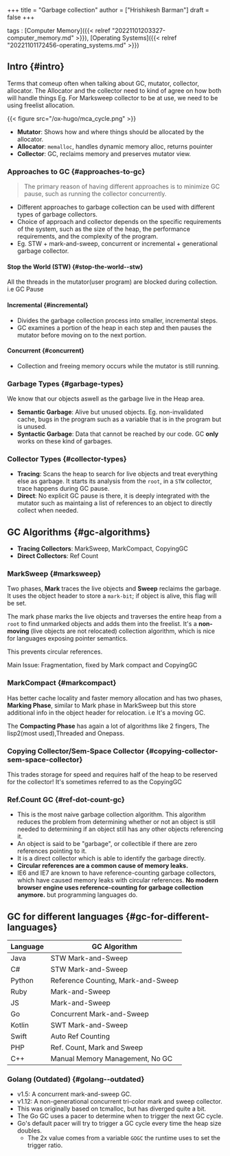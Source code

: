 +++
title = "Garbage collection"
author = ["Hrishikesh Barman"]
draft = false
+++

tags
: [Computer Memory]({{< relref "20221101203327-computer_memory.md" >}}), [Operating Systems]({{< relref "20221101172456-operating_systems.md" >}})


## Intro {#intro}

Terms that comeup often when talking about GC, mutator, collector, allocator. The Allocator and the collector need to kind of agree on how both will handle things Eg. For Marksweep collector to be at use, we need to be using freelist allocation.

{{< figure src="/ox-hugo/mca_cycle.png" >}}

-   **Mutator**: Shows how and where things should be allocated by the allocator.
-   **Allocator**: `memalloc`, handles dynamic memory alloc, returns pouinter
-   **Collector**: GC, reclaims memory and preserves mutator view.


### Approaches to GC {#approaches-to-gc}

> The primary reason of having different approaches is to minimize GC pause, such as running the collector concurrently.

-   Different approaches to garbage collection can be used with different types of garbage collectors.
-   Choice of approach and collector depends on the specific requirements of the system, such as the size of the heap, the performance requirements, and the complexity of the program.
-   Eg. STW + mark-and-sweep, concurrent or incremental + generational garbage collector.


#### Stop the World (STW) {#stop-the-world--stw}

All the threads in the mutator(user program) are blocked during collection. i.e GC Pause


#### Incremental {#incremental}

-   Divides the garbage collection process into smaller, incremental steps.
-   GC examines a portion of the heap in each step and then pauses the mutator before moving on to the next portion.


#### Concurrent {#concurrent}

-   Collection and freeing memory occurs while the mutator is still running.


### Garbage Types {#garbage-types}

We know that our objects aswell as the garbage live in the Heap area.

-   **Semantic Garbage**: Alive but unused objects. Eg. non-invalidated cache, bugs in the program such as a variable that is in the program but is unused.
-   **Syntactic Garbage**: Data that cannot be reached by our code. GC **only** works on these kind of garbages.


### Collector Types {#collector-types}

-   **Tracing**: Scans the heap to search for live objects and treat everything else as garbage. It starts its analysis from the `root`, in a `STW` collector, trace happens during GC pause.
-   **Direct**: No explicit GC pause is there, it is deeply integrated with the mutator such as maintaing a list of references to an object to directly collect when needed.


## GC Algorithms {#gc-algorithms}

-   **Tracing Collectors**: MarkSweep, MarkCompact, CopyingGC
-   **Direct Collectors**: Ref Count


### MarkSweep {#marksweep}

Two phases, **Mark** traces the live objects and **Sweep** reclaims the garbage. It uses the object header to store a `mark-bit`; if object is alive, this flag will be set.

The mark phase marks the live objects and traverses the entire heap from a `root` to find unmarked objects and adds them into the freelist. It's a **non-moving** (live objects are not relocated) collection algorithm, which is nice for languages exposing pointer semantics.

This prevents circular references.

Main Issue: Fragmentation, fixed by Mark compact and CopyingGC


### MarkCompact {#markcompact}

Has better cache locality and faster memory allocation and has two phases, **Marking Phase**, similar to Mark phase in MarkSweep but this store additional info in the object header for relocation. i.e It's a moving GC.

The **Compacting Phase** has again a lot of algorithms like 2 fingers, The lisp2(most used),Threaded and Onepass.


### Copying Collector/Sem-Space Collector {#copying-collector-sem-space-collector}

This trades storage for speed and requires half of the heap to be reserved for the collector! It's sometimes referred to as the CopyingGC


### Ref.Count GC {#ref-dot-count-gc}

-   This is the most naive garbage collection algorithm. This algorithm reduces the problem from determining whether or not an object is still needed to determining if an object still has any other objects referencing it.
-   An object is said to be "garbage", or collectible if there are zero references pointing to it.
-   It is a direct collector which is able to identify the garbage directly.
-   **Circular references are a common cause of memory leaks.**
-   IE6 and IE7 are known to have reference-counting garbage collectors, which have caused memory leaks with circular references. **No modern browser engine uses reference-counting for garbage collection anymore.** but programming languages do.


## GC for different languages {#gc-for-different-languages}

| Language | GC Algorithm                       |
|----------|------------------------------------|
| Java     | STW Mark-and-Sweep                 |
| C#       | STW Mark-and-Sweep                 |
| Python   | Reference Counting, Mark-and-Sweep |
| Ruby     | Mark-and-Sweep                     |
| JS       | Mark-and-Sweep                     |
| Go       | Concurrent Mark-and-Sweep          |
| Kotlin   | SWT Mark-and-Sweep                 |
| Swift    | Auto Ref Counting                  |
| PHP      | Ref. Count, Mark and Sweep         |
| C++      | Manual Memory Management, No GC    |


### Golang (Outdated) {#golang--outdated}

-   v1.5: A concurrent mark-and-sweep GC.
-   v1.12: A non-generational concurrent tri-color mark and sweep collector.
-   This was originally based on tcmalloc, but has diverged quite a bit.
-   The Go GC uses a pacer to determine when to trigger the next GC cycle.
-   Go's default pacer will try to trigger a GC cycle every time the heap size doubles.
    -   The 2x value comes from a variable `GOGC` the runtime uses to set the trigger ratio.
